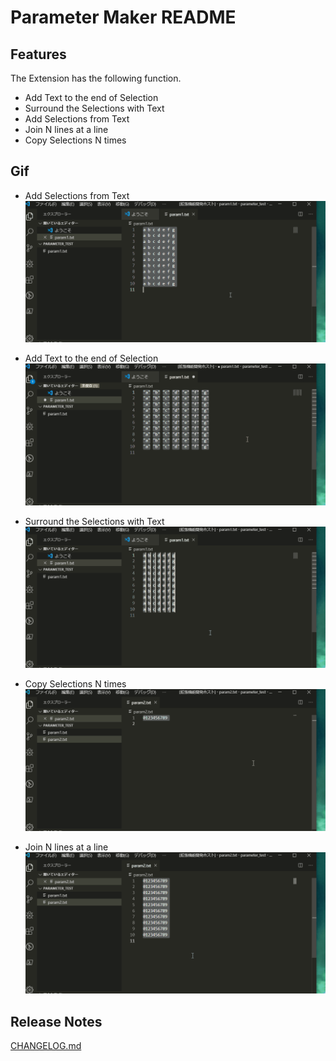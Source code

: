 # Parameter Maker README

## Features

The Extension has the following function.

- Add Text to the end of Selection
- Surround the Selections with Text
- Add Selections from Text
- Join N lines at a line
- Copy Selections N times

## Gif
* Add Selections from Text
![AddSelection](images/AddSelection.gif)

* Add Text to the end of Selection
![AddEndSelection](images/AddEndSelection.gif)

* Surround the Selections with Text
![SurroundText](images/SurroundText.gif)

* Copy Selections N times
![CopyNTimes](images/CopyNTimes.gif)

* Join N lines at a line
![JoinNLines](images/JoinNLines.gif)



## Release Notes

[CHANGELOG.md](CHANGELOG.md)


